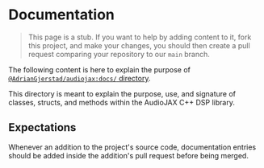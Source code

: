 # Documentation

> This page is a stub. If you want to help by adding content to it, fork this project, and make your changes, you should then create a pull request comparing your repository to our `main` branch.

The following content is here to explain the purpose of [`@AdrianGjerstad/audiojax:docs/` directory](https://github.com/AdrianGjerstad/audiojax/tree/main/docs/).

This directory is meant to explain the purpose, use, and signature of classes, structs, and methods within the AudioJAX C++ DSP library.

## Expectations

Whenever an addition to the project's source code, documentation entries should be added inside the addition's pull request before being merged.

